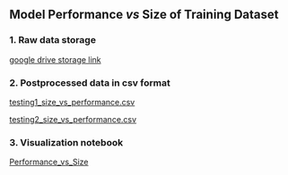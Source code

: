 ## Model Performance *vs* Size of Training Dataset

### 1. Raw data storage 
[google drive storage link](https://drive.google.com/file/d/1wjF21M9iLPXe9EXGs1nA4v9eSR7eAs9T/view?usp=sharing)

### 2. Postprocessed data in csv format
   [testing1_size_vs_performance.csv](./testing1_size_vs_performance.csv)
   
   [testing2_size_vs_performance.csv](./testing2_size_vs_performance.csv)
   
### 3. Visualization notebook 
   [Performance_vs_Size](./Performance_vs_Size.ipynb)





